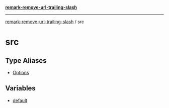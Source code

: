 [**remark-remove-url-trailing-slash**](../README.md)

***

[remark-remove-url-trailing-slash](../README.md) / src

# src

## Type Aliases

- [Options](type-aliases/Options.md)

## Variables

- [default](variables/default.md)
